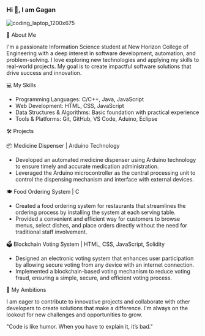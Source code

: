 ### Hi 👋, I am Gagan

![coding_laptop_1200x675](https://github.com/gaganmnhce/gaganmnhce/assets/142805038/2d010547-5ae4-4d75-baba-a17a9716c1c8)


🚀 About Me

I'm a passionate Information Science student at New Horizon College of Engineering with a deep interest in software development, automation, and problem-solving. I love exploring new technologies and applying my skills to real-world projects. My goal is to create impactful software solutions that drive success and innovation.

💻 My Skills

- Programming Languages: C/C++, Java, JavaScript
- Web Development: HTML, CSS, JavaScript
- Data Structures & Algorithms: Basic foundation with practical experience
- Tools & Platforms: Git, GitHub, VS Code, Aduino, Eclipse

🛠️ Projects

📦 Medicine Dispenser | Arduino Technology
- Developed an automated medicine dispenser using Arduino technology to ensure timely and accurate medication administration.
- Leveraged the Arduino microcontroller as the central processing unit to control the dispensing mechanism and interface with 
  external devices.

🍽️ Food Ordering System | C
- Created a food ordering system for restaurants that streamlines the ordering process by installing the system at each serving table.
- Provided a convenient and efficient way for customers to browse menus, select dishes, and place orders directly without the need for traditional staff involvement.

🗳️ Blockchain Voting System | HTML, CSS, JavaScript, Solidity
- Designed an electronic voting system that enhances user participation by allowing secure voting from any device with an internet connection.
- Implemented a blockchain-based voting mechanism to reduce voting fraud, ensuring a simple, secure, and efficient voting process.

🎯 My Ambitions

I am eager to contribute to innovative projects and collaborate with other developers to create solutions that make a difference. I'm always on the lookout for new challenges and opportunities to grow.


"Code is like humor. When you have to explain it, it’s bad."
